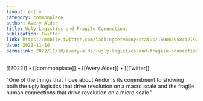 ```yaml
---
layout: entry
category: commonplace
author: Avery Alder
title: Ugly Logistics and Fragile Connections
publication: Twitter
link: https://mobile.twitter.com/lackingceremony/status/1590859584427921409
date: 2022-11-10
permalink: 2022/11/10/avery-alder-ugly-logistics-and-fragile-connections
---
```


[[2022]] • [[commonplace]] • [[Avery Alder]] • [[Twitter]]

"One of the things that I love about Andor is its commitment to showing both the ugly logistics that drive revolution on a macro scale and the fragile human connections that drive revolution on a micro scale."
